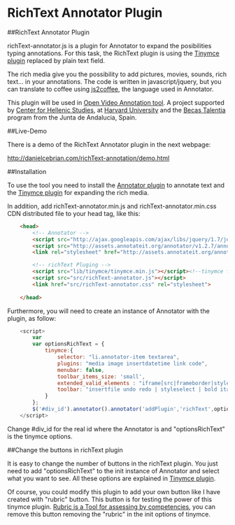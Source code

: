 RichText Annotator Plugin
==================
##RichText Annotator Plugin

richText-annotator.js is a plugin for Annotator to expand the posibilities typing annotations. For this task, the RichText plugin is using the [Tinymce plugin](http://www.tinymce.com/) replaced by plain text field.

The rich media give you the possibility to add pictures, movies, sounds, rich text... in your annotations. The code is written in javascript/jquery, but you can translate to coffee using [js2coffee](http://js2coffee.org/), the language used in Annotator.

This plugin will be used in [Open Video Annotation tool](http://www.openvideoannotation.org/). 
A project supported by [Center for Hellenic Studies](http://chs.harvard.edu/), at [Harvard University](http://www.harvard.edu/) and the [Becas Talentia](http://www.juntadeandalucia.es/economiainnovacionyciencia/talentia/) program from the Junta de Andalucia, Spain.

##Live-Demo

There is a demo of the RichText Annotator plugin in the next webpage:

http://danielcebrian.com/richText-annotation/demo.html

##Installation

To use the tool you need to install the [Annotator plugin](https://github.com/okfn/annotator/) to annotate text and the [Tinymce plugin](http://www.tinymce.com/) for expanding the rich media.

In addition, add richText-annotator.min.js and richText-annotator.min.css CDN distributed file to your head tag, like this:

```html
	<head>
		<!-- Annotator -->
		<script src="http://ajax.googleapis.com/ajax/libs/jquery/1.7/jquery.min.js"></script>
		<script src="http://assets.annotateit.org/annotator/v1.2.7/annotator-full.min.js"></script>
		<link rel="stylesheet" href="http://assets.annotateit.org/annotator/v1.2.7/annotator.min.css">

		<!-- richText Pluging -->
		<script src="lib/tinymce/tinymce.min.js"></script><!--tinymce for richText-->
		<script src="src/richText-annotator.js"></script>
		<link href="src/richText-annotator.css" rel="stylesheet">
	
	</head>
```

Furthermore, you will need to create an instance of Annotator with the plugin, as follow:

```js
	<script>
		var 
    	var optionsRichText = {
    		tinymce:{
				selector: "li.annotator-item textarea",
				plugins: "media image insertdatetime link code",
				menubar: false,
				toolbar_items_size: 'small',
				extended_valid_elements : "iframe[src|frameborder|style|scrolling|class|width|height|name|align|id]",
				toolbar: "insertfile undo redo | styleselect | bold italic | alignleft aligncenter alignright alignjustify | bullist numlist outdent indent | link image media rubric | code ",
    		}
		};
    	$('#div_id').annotator().annotator('addPlugin','richText',optionsRichText);
    </script>
```

Change #div_id for the real id where the Annotator is and "optionsRichText" is the tinymce options.

##Change the buttons in richText plugin

It is easy to change the number of buttons in the richText plugin. You just need to add "optionsRichText" to the init instance of Annotator and select what you want to see. All these options are explained in [Tinymce plugin](http://www.tinymce.com/).

Of course, you could modify this plugin to add your own button like I have created with "rubric" button. This button is for testing the power of this tinymce plugin. [Rubric is a Tool for assessing by competencies](https://gteavirtual.org/rubric/), you can remove this button removing the "rubric" in the init options of tinymce.

